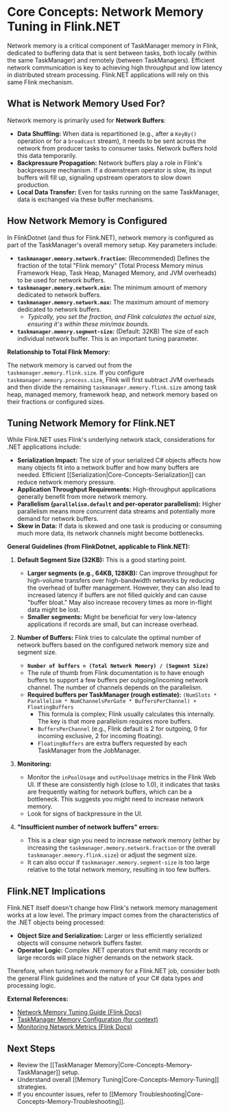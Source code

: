 # Core Concepts: Network Memory Tuning in Flink.NET

Network memory is a critical component of TaskManager memory in Flink, dedicated to buffering data that is sent between tasks, both locally (within the same TaskManager) and remotely (between TaskManagers). Efficient network communication is key to achieving high throughput and low latency in distributed stream processing. Flink.NET applications will rely on this same Flink mechanism.

## What is Network Memory Used For?

Network memory is primarily used for **Network Buffers**:

*   **Data Shuffling:** When data is repartitioned (e.g., after a `KeyBy()` operation or for a `broadcast` stream), it needs to be sent across the network from producer tasks to consumer tasks. Network buffers hold this data temporarily.
*   **Backpressure Propagation:** Network buffers play a role in Flink's backpressure mechanism. If a downstream operator is slow, its input buffers will fill up, signaling upstream operators to slow down production.
*   **Local Data Transfer:** Even for tasks running on the same TaskManager, data is exchanged via these buffer mechanisms.

## How Network Memory is Configured

In FlinkDotnet (and thus for Flink.NET), network memory is configured as part of the TaskManager's overall memory setup. Key parameters include:

*   **`taskmanager.memory.network.fraction`:** (Recommended) Defines the fraction of the total "Flink memory" (Total Process Memory minus Framework Heap, Task Heap, Managed Memory, and JVM overheads) to be used for network buffers.
*   **`taskmanager.memory.network.min`:** The minimum amount of memory dedicated to network buffers.
*   **`taskmanager.memory.network.max`:** The maximum amount of memory dedicated to network buffers.
    *   *Typically, you set the fraction, and Flink calculates the actual size, ensuring it's within these min/max bounds.*
*   **`taskmanager.memory.segment-size`:** (Default: 32KB) The size of each individual network buffer. This is an important tuning parameter.

**Relationship to Total Flink Memory:**

The network memory is carved out from the `taskmanager.memory.flink.size`. If you configure `taskmanager.memory.process.size`, Flink will first subtract JVM overheads and then divide the remaining `taskmanager.memory.flink.size` among task heap, managed memory, framework heap, and network memory based on their fractions or configured sizes.

## Tuning Network Memory for Flink.NET

While Flink.NET uses Flink's underlying network stack, considerations for .NET applications include:

*   **Serialization Impact:** The size of your serialized C# objects affects how many objects fit into a network buffer and how many buffers are needed. Efficient [[Serialization|Core-Concepts-Serialization]] can reduce network memory pressure.
*   **Application Throughput Requirements:** High-throughput applications generally benefit from more network memory.
*   **Parallelism (`parallelism.default` and per-operator parallelism):** Higher parallelism means more concurrent data streams and potentially more demand for network buffers.
*   **Skew in Data:** If data is skewed and one task is producing or consuming much more data, its network channels might become bottlenecks.

**General Guidelines (from FlinkDotnet, applicable to Flink.NET):**

1.  **Default Segment Size (32KB):** This is a good starting point.
    *   **Larger segments (e.g., 64KB, 128KB):** Can improve throughput for high-volume transfers over high-bandwidth networks by reducing the overhead of buffer management. However, they can also lead to increased latency if buffers are not filled quickly and can cause "buffer bloat." May also increase recovery times as more in-flight data might be lost.
    *   **Smaller segments:** Might be beneficial for very low-latency applications if records are small, but can increase overhead.

2.  **Number of Buffers:** Flink tries to calculate the optimal number of network buffers based on the configured network memory size and segment size.
    *   **`Number of buffers = (Total Network Memory) / (Segment Size)`**
    *   The rule of thumb from Flink documentation is to have enough buffers to support a few buffers per outgoing/incoming network channel. The number of channels depends on the parallelism.
    *   **Required buffers per TaskManager (rough estimate):** `(NumSlots * Parallelism * NumChannelsPerGate * BuffersPerChannel) + FloatingBuffers`
        *   This formula is complex; Flink usually calculates this internally. The key is that more parallelism requires more buffers.
        *   `BuffersPerChannel` (e.g., Flink default is 2 for outgoing, 0 for incoming exclusive, 2 for incoming floating).
        *   `FloatingBuffers` are extra buffers requested by each TaskManager from the JobManager.

3.  **Monitoring:**
    *   Monitor the `inPoolUsage` and `outPoolUsage` metrics in the Flink Web UI. If these are consistently high (close to 1.0), it indicates that tasks are frequently waiting for network buffers, which can be a bottleneck. This suggests you might need to increase network memory.
    *   Look for signs of backpressure in the UI.

4.  **"Insufficient number of network buffers" errors:**
    *   This is a clear sign you need to increase network memory (either by increasing the `taskmanager.memory.network.fraction` or the overall `taskmanager.memory.flink.size`) or adjust the segment size.
    *   It can also occur if `taskmanager.memory.segment-size` is too large relative to the total network memory, resulting in too few buffers.

## Flink.NET Implications

Flink.NET itself doesn't change how Flink's network memory management works at a low level. The primary impact comes from the characteristics of the .NET objects being processed:

*   **Object Size and Serialization:** Larger or less efficiently serialized objects will consume network buffers faster.
*   **Operator Logic:** Complex .NET operators that emit many records or large records will place higher demands on the network stack.

Therefore, when tuning network memory for a Flink.NET job, consider both the general Flink guidelines and the nature of your C# data types and processing logic.

**External References:**

*   [Network Memory Tuning Guide (Flink Docs)](https://nightlies.apache.org/flink/flink-docs-stable/docs/deployment/memory/network_mem_tuning/)
*   [TaskManager Memory Configuration (for context)](https://nightlies.apache.org/flink/flink-docs-stable/docs/deployment/memory/mem_setup_tm/)
*   [Monitoring Network Metrics (Flink Docs)](https://nightlies.apache.org/flink/flink-docs-stable/docs/ops/monitoring/metrics/#network)

## Next Steps

*   Review the [[TaskManager Memory|Core-Concepts-Memory-TaskManager]] setup.
*   Understand overall [[Memory Tuning|Core-Concepts-Memory-Tuning]] strategies.
*   If you encounter issues, refer to [[Memory Troubleshooting|Core-Concepts-Memory-Troubleshooting]].
